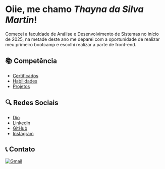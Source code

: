 # Oiie, me chamo _Thayna da Silva Martin_!

Comecei a faculdade de Análise e Desenvolvimento de Sistemas no início de 2025, na metade deste ano me deparei com a oportunidade de realizar meu primeiro bootcamp e escolhi realizar a parte de front-end.

## 📚 Competência
- [Certificados](https://web.dio.me/users/thaynadsmmel?tab=achievements)
- [Habilidades](https://web.dio.me/users/thaynadsmmel?tab=skills&page=1)
- [Projetos](https://web.dio.me/users/thaynadsmmel?tab=projects&page=1)

## 🔍 Redes Sociais
- [Dio](https://www.dio.me/users/thaynadsmmel)
- [Linkedin](https://www.linkedin.com/in/thaymartin/)
- [GitHub](https://github.com/ThayMartin)
- [Instagram](https://www.instagram.com/thaay_martin/)


## 📞 Contato
[![Gmail](https://img.shields.io/badge/Gmail-333333?style=for-the-badge&logo=gmail&logoColor=red)](mailto:thayemartin@gmail.com)

